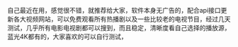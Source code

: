 自己最近在用，感觉很不错，就推荐给大家，软件本身无广告的，配合api接口更新各大视频网站，可以免费观看所有热播剧以及一些比较老的电视节目，经过几天测试，几乎所有电影电视剧都可以搜到，而且稳定，清晰度看自己选择的播放源，蓝光4K都有的，大家喜欢的可以自行测试，
